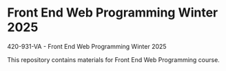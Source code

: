# Front End Web Programming Winter 2025

420-931-VA - Front End Web Programming Winter 2025

This repository contains materials for Front End Web Programming course. 

